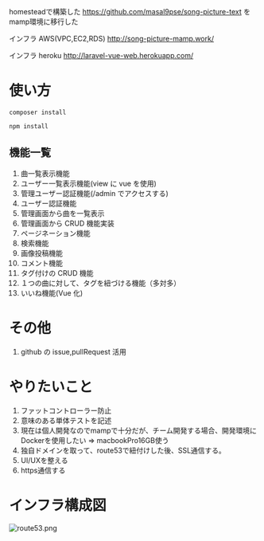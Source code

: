homesteadで構築した https://github.com/masal9pse/song-picture-text をmamp環境に移行した



インフラ AWS(VPC,EC2,RDS)  http://song-picture-mamp.work/



インフラ heroku http://laravel-vue-web.herokuapp.com/


# 使い方

```
composer install

npm install
```

## 機能一覧

1. 曲一覧表示機能
2. ユーザー一覧表示機能(view に vue を使用)
3. 管理ユーザー認証機能(/admin でアクセスする)
4. ユーザー認証機能
5. 管理画面から曲を一覧表示
6. 管理画面から CRUD 機能実装
7. ページネーション機能
8. 検索機能
9. 画像投稿機能
10. コメント機能
11. タグ付けの CRUD 機能
12. １つの曲に対して、タグを紐づける機能（多対多）
13. いいね機能(Vue 化)

# その他
1. github の issue,pullRequest 活用

# やりたいこと
1. ファットコントローラー防止
2. 意味のある単体テストを記述
3. 現在は個人開発なのでmampで十分だが、チーム開発する場合、開発環境にDockerを使用したい => macbookPro16GB使う  
4. 独自ドメインを取って、route53で紐付けした後、SSL通信する。
5. UI/UXを整える
6. https通信する

# インフラ構成図

![route53.png](https://qiita-image-store.s3.ap-northeast-1.amazonaws.com/0/439295/873d5f79-f8a5-1407-b9fe-1d2dbb7e91ba.png)
